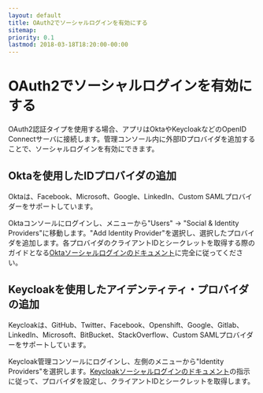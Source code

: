 ```yaml
---
layout: default
title: OAuth2でソーシャルログインを有効にする
sitemap:
priority: 0.1
lastmod: 2018-03-18T18:20:00-00:00
---
```

# OAuth2でソーシャルログインを有効にする

OAuth2認証タイプを使用する場合、アプリはOktaやKeycloakなどのOpenID Connectサーバに接続します。管理コンソール内に外部IDプロバイダを追加することで、ソーシャルログインを有効にできます。

## Oktaを使用したIDプロバイダの追加

Oktaは、Facebook、Microsoft、Google、LinkedIn、Custom SAMLプロバイダーをサポートしています。

Oktaコンソールにログインし、メニューから"Users" -> "Social & Identity Providers"に移動します。"Add Identity Provider"を選択し、選択したプロバイダを追加します。各プロバイダのクライアントIDとシークレットを取得する際のガイドとなる[Oktaソーシャルログインのドキュメント](https://developer.okta.com/authentication-guide/social-login/)に完全に従ってください。

## Keycloakを使用したアイデンティティ・プロバイダの追加

Keycloakは、GitHub、Twitter、Facebook、Openshift、Google、Gitlab、LinkedIn、Microsoft、BitBucket、StackOverflow、Custom SAMLプロバイダーをサポートしています。

Keycloak管理コンソールにログインし、左側のメニューから"Identity Providers"を選択します。[Keycloakソーシャルログインのドキュメント](https://www.keycloak.org/docs/latest/server_admin/index.html#social-identity-providers)の指示に従って、プロバイダを設定し、クライアントIDとシークレットを取得します。